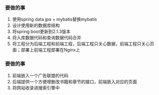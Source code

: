 ### 要做的事
1. 使用spring data jpa + mybatis替换mybatis
2. 设计使用新的数据库结构
3. 将spring boot更新到2.1.3版本
4. 将入库数据代码和查询数据代码合并
5. 将工程分为后端工程和前端工程，后端工程只关心数据，前端工程只关心页面；部署上前端工程部署在Nginx上


### 要做的事
1. 前端嵌入一个广告联盟的代码
2. 后端提供一个方便增删改书籍和章节的接口，前端嵌入对应的页面
3. 将网站收录进搜索引擎中
